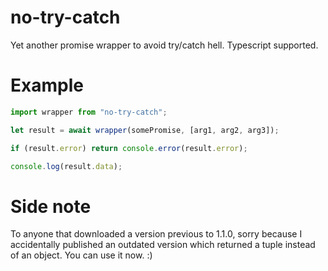 # no-try-catch
 Yet another promise wrapper to avoid try/catch hell. Typescript supported.


# Example

```js
import wrapper from "no-try-catch";

let result = await wrapper(somePromise, [arg1, arg2, arg3]);

if (result.error) return console.error(result.error);

console.log(result.data);
```

# Side note

To anyone that downloaded a version previous to 1.1.0, sorry because I accidentally published an outdated version which returned a tuple instead of an object. You can use it now. :)